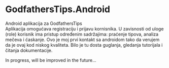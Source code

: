 # GodfathersTips.Android
Android aplikacija za GodfathersTips  
Aplikacija omogućava registraciju i prijavu kornisnika. U zavisnosti od uloge (role) korisnik ima pristup određenim sadržajima: praćenje tipova, analiza mečeva i ćaskanje. Ovo je moj prvi kontakt sa androidom tako da verujem da je ovaj kod niskog kvaliteta. Bilo je tu dosta guglanja, gledanja tutorijala i čitanja dokumentacije.  

In progress, will be improved in the future...
